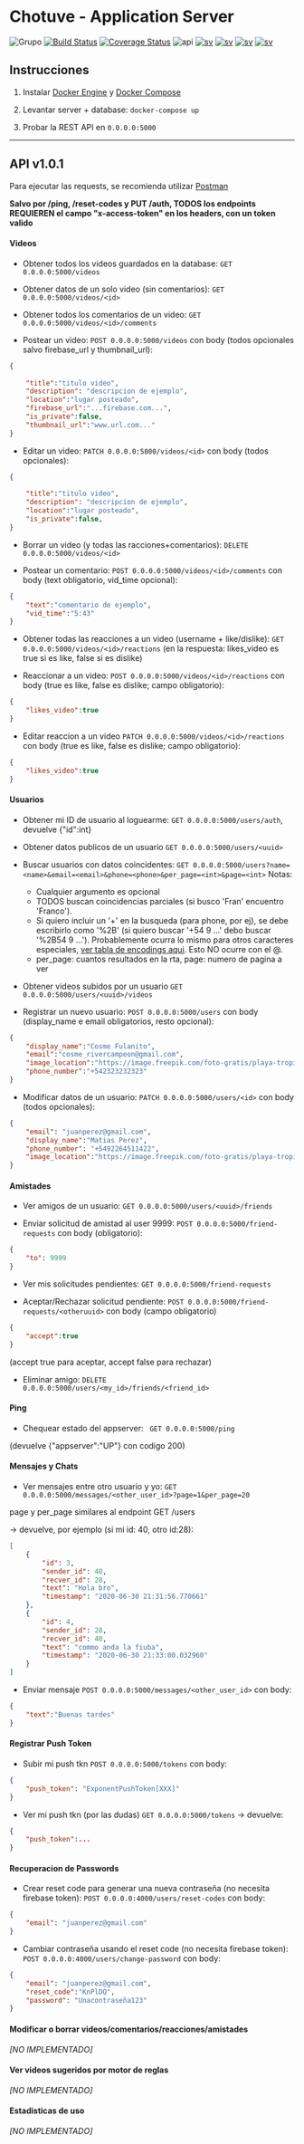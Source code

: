 # Chotuve - Application Server
![Grupo](https://img.shields.io/badge/grupo-11-blue)
[![Build Status](https://travis-ci.com/Franco-Giordano/chotuve-appserver.svg?token=7zpnJJggDS7tTpxSzkvp&branch=staging)](https://travis-ci.com/Franco-Giordano/chotuve-appserver)
[![Coverage Status](https://coveralls.io/repos/github/Franco-Giordano/chotuve-appserver/badge.svg?branch=staging&t=hXdO0j)](https://coveralls.io/github/Franco-Giordano/chotuve-appserver?branch=staging)
![api](https://img.shields.io/badge/api-v1.0.1-blueviolet)
[![sv](https://img.shields.io/badge/view-media%20sv-important)](https://github.com/sebalogue/chotuve-mediaserver)
[![sv](https://img.shields.io/badge/view-auth%20sv-important)](https://github.com/santiagomariani/chotuve-auth-server)
[![sv](https://img.shields.io/badge/view-android-important)](https://github.com/javier2409/Chotuve-Android)
[![sv](https://img.shields.io/badge/view-web%20front-important)](https://github.com/santiagomariani/chotuve-web-front)



## Instrucciones

1. Instalar [Docker Engine](https://docs.docker.com/engine/install/) y [Docker Compose](https://docs.docker.com/compose/install/)

2. Levantar server + database: `docker-compose up`

4. Probar la REST API en `0.0.0.0:5000`



---------------------------------------------


## API v1.0.1

Para ejecutar las requests, se recomienda utilizar [Postman](https://www.postman.com/downloads/)

**Salvo por /ping, /reset-codes y PUT /auth, TODOS los endpoints REQUIEREN el campo "x-access-token" en los headers, con un token valido**

#### Videos

- Obtener todos los videos guardados en la database:
`GET 0.0.0.0:5000/videos`

- Obtener datos de un solo video (sin comentarios):
`GET 0.0.0.0:5000/videos/<id>`

- Obtener todos los comentarios de un video:
`GET 0.0.0.0:5000/videos/<id>/comments`

- Postear un video:
`POST 0.0.0.0:5000/videos` con body (todos opcionales salvo firebase_url y thumbnail_url):
```json
{
	
	"title":"titulo video",
	"description": "descripcion de ejemplo",
	"location":"lugar posteado",
	"firebase_url":"...firebase.com...",
	"is_private":false,
	"thumbnail_url":"www.url.com..."
}
```

- Editar un video:
`PATCH 0.0.0.0:5000/videos/<id>` con body (todos opcionales):
```json
{
	
	"title":"titulo video",
	"description": "descripcion de ejemplo",
	"location":"lugar posteado",
	"is_private":false,
}
```

- Borrar un video (y todas las racciones+comentarios):
`DELETE 0.0.0.0:5000/videos/<id>`

- Postear un comentario:
`POST 0.0.0.0:5000/videos/<id>/comments` con body (text obligatorio, vid_time opcional):
```json
{
	"text":"comentario de ejemplo",
	"vid_time":"5:43"
}
```

- Obtener todas las reacciones a un video (username + like/dislike):
`GET 0.0.0.0:5000/videos/<id>/reactions` (en la respuesta: likes_video es true si es like, false si es dislike)


- Reaccionar a un video:
`POST 0.0.0.0:5000/videos/<id>/reactions` con body (true es like, false es dislike; campo obligatorio):
```json
{
	"likes_video":true
}
```

- Editar reaccion a un video
`PATCH 0.0.0.0:5000/videos/<id>/reactions` con body (true es like, false es dislike; campo obligatorio):
```json
{
	"likes_video":true
}
```

#### Usuarios

- Obtener mi ID de usuario al loguearme:
```GET 0.0.0.0:5000/users/auth```, devuelve {"id":int}

- Obtener datos publicos de un usuario
```GET 0.0.0.0:5000/users/<uuid>```

- Buscar usuarios con datos coincidentes:
```GET 0.0.0.0:5000/users?name=<name>&email=<email>&phone=<phone>&per_page=<int>&page=<int>```
Notas:
	- Cualquier argumento es opcional
	- TODOS buscan coincidencias parciales (si busco 'Fran' encuentro 'Franco').
	- Si quiero incluir un '+' en la busqueda (para phone, por ej), se debe escribirlo como '%2B' (si quiero buscar '+54 9 ...' debo buscar '%2B54 9 ...'). Probablemente ocurra lo mismo para otros caracteres especiales, [ver tabla de encodings aqui](https://www.w3schools.com/tags/ref_urlencode.asp). Esto NO ocurre con el @.
	- per_page: cuantos resultados en la rta, page: numero de pagina a ver 


- Obtener videos subidos por un usuario
```GET 0.0.0.0:5000/users/<uuid>/videos```

- Registrar un nuevo usuario:
```POST 0.0.0.0:5000/users```
con body (display_name e email obligatorios, resto opcional):
```json
{
	"display_name":"Cosme Fulanito",
	"email":"cosme_rivercampeon@gmail.com",
	"image_location":"https://image.freepik.com/foto-gratis/playa-tropical_74190-188.jpg",
	"phone_number":"+542323232323"
}
```

- Modificar datos de un usuario:
`PATCH 0.0.0.0:5000/users/<id>` con body (todos opcionales):
```json
{
	"email": "juanperez@gmail.com",
	"display_name":"Matias Perez",
	"phone_number": "+5492264511422",
	"image_location":"https://image.freepik.com/foto-gratis/playa-tropical_74190-188.jpg"
}
```


#### Amistades

- Ver amigos de un usuario:
```GET 0.0.0.0:5000/users/<uuid>/friends```

- Enviar solicitud de amistad al user 9999:
```POST 0.0.0.0:5000/friend-requests``` con body (obligatorio):
```json
{
	"to": 9999
}
```

- Ver mis solicitudes pendientes:
```GET 0.0.0.0:5000/friend-requests```


- Aceptar/Rechazar solicitud pendiente:
```POST 0.0.0.0:5000/friend-requests/<otheruuid>``` con body (campo obligatorio)
```json
{
	"accept":true
}
```
(accept true para aceptar, accept false para rechazar)

- Eliminar amigo:
```DELETE 0.0.0.0:5000/users/<my_id>/friends/<friend_id>```

#### Ping

- Chequear estado del appserver:
``` GET 0.0.0.0:5000/ping```

(devuelve {"appserver":"UP"} con codigo 200)

#### Mensajes y Chats

- Ver mensajes entre otro usuario y yo:
```GET 0.0.0.0:5000/messages/<other_user_id>?page=1&per_page=20```

page y per_page similares al endpoint GET /users

-> devuelve, por ejemplo (si mi id: 40, otro id:28):
```json
[
    {
        "id": 3,
        "sender_id": 40,
        "recver_id": 28,
        "text": "Hola bro",
        "timestamp": "2020-06-30 21:31:56.770661"
    },
    {
        "id": 4,
        "sender_id": 28,
        "recver_id": 40,
        "text": "commo anda la fiuba",
        "timestamp": "2020-06-30 21:33:00.032960"
    }
]
```

- Enviar mensaje
```POST 0.0.0.0:5000/messages/<other_user_id>``` con body:
```json
{
	"text":"Buenas tardes"
}
```

#### Registrar Push Token
- Subir mi push tkn
```POST 0.0.0.0:5000/tokens``` con body:
```json
{
	"push_token": "ExponentPushToken[XXX]"
}
```

- Ver mi push tkn (por las dudas)
```GET 0.0.0.0:5000/tokens```
-> devuelve:
```json
{
	"push_token":...
}
```


#### Recuperacion de Passwords

- Crear reset code para generar una nueva contraseña (no necesita firebase token):
`POST 0.0.0.0:4000/users/reset-codes` con body:
```json
{
    "email": "juanperez@gmail.com"   
}
```

- Cambiar contraseña usando el reset code (no necesita firebase token):
`POST 0.0.0.0:4000/users/change-password` con body:
```json
{
	"email": "juanperez@gmail.com",
	"reset_code":"KnPlDQ",
	"password": "Unacontraseña123"	
}
```


#### Modificar o borrar videos/comentarios/reacciones/amistades

_[NO IMPLEMENTADO]_

#### Ver videos sugeridos por motor de reglas

_[NO IMPLEMENTADO]_

#### Estadisticas de uso

_[NO IMPLEMENTADO]_